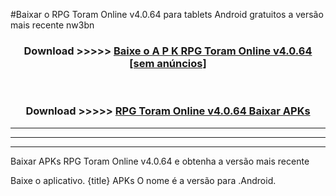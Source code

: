 #Baixar o RPG Toram Online v4.0.64  para tablets Android gratuitos a versão mais recente nw3bn


<div align="center">
<h3>Download >>>>> <a href="https://pt-web.web.app/?pt= RPG Toram Online v4.0.64">Baixe o A P K RPG Toram Online v4.0.64 [sem anúncios]</a></h3><br>

<h3>Download >>>>> <a href="https://pt-web.web.app/?pt= RPG Toram Online v4.0.64">RPG Toram Online v4.0.64 Baixar APKs</a></h3>
</div>

----------------------------------------------------------

----------------------------------------------------------

----------------------------------------------------------

Baixar APKs RPG Toram Online v4.0.64 e obtenha a versão mais recente

Baixe o aplicativo. {title} APKs O nome é a versão para .Android.


